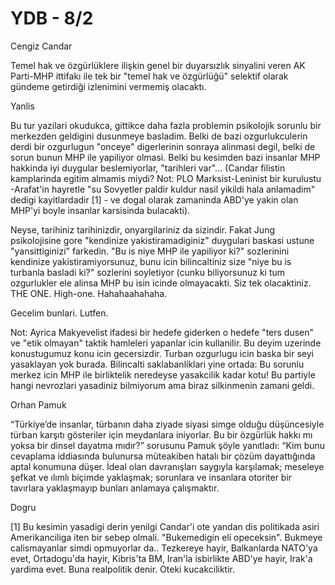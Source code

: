 # YDB - 8/2

Cengiz Candar

Temel hak ve özgürlüklere ilişkin genel bir duyarsızlık sinyalini veren AK Parti-MHP ittifakı ile tek bir "temel hak ve özgürlüğü" selektif olarak gündeme getirdiği izlenimini vermemiş olacaktı.

Yanlis

Bu tur yazilari okudukca, gittikce daha fazla problemin psikolojik sorunlu bir merkezden geldigini dusunmeye basladim. Belki de bazi ozgurlukculerin derdi bir ozgurlugun "onceye" digerlerinin sonraya alinmasi degil, belki de sorun bunun MHP ile yapiliyor olmasi. Belki bu kesimden bazi insanlar MHP hakkinda iyi duygular beslemiyorlar, "tarihleri var"... (Candar filistin kamplarinda egitim almamis miydi? Not: PLO Marksist-Leninist bir kurulustu -Arafat'in hayretle "su Sovyetler paldir kuldur nasil yikildi hala anlamadim" dedigi kayitlardadir [1] - ve dogal olarak zamaninda ABD'ye yakin olan MHP'yi boyle insanlar karsisinda bulacakti).

Neyse, tarihiniz tarihinizdir, onyargilariniz da sizindir. Fakat Jung psikolojisine gore "kendinize yakistiramadiginiz" duygulari baskasi ustune "yansittiginizi" farkedin. "Bu is niye MHP ile yapiliyor ki?" sozlerinini kendinize yakistiramiyorsunuz, bunu icin bilincaltiniz size "niye bu is turbanla basladi ki?" sozlerini soyletiyor (cunku biliyorsunuz ki tum ozgurlukler ele alinsa MHP bu isin icinde olmayacakti. Siz tek olacaktiniz. THE ONE. High-one. Hahahaahahaha.

Gecelim bunlari. Lutfen.

Not: Ayrica Makyevelist ifadesi bir hedefe giderken o hedefe "ters dusen" ve "etik olmayan" taktik hamleleri yapanlar icin kullanilir. Bu deyim uzerinde konustugumuz konu icin gecersizdir. Turban ozgurlugu icin baska bir seyi yasaklayan yok burada. Bilincalti saklabanliklari yine ortada: Bu sorunlu merkez icin MHP ile birliktelik neredeyse yasakcilik kadar kotu! Bu partiyle hangi nevrozlari yasadiniz bilmiyorum ama biraz silkinmenin zamani geldi.

Orhan Pamuk

“Türkiye’de insanlar, türbanın daha ziyade siyasi simge olduğu düşüncesiyle türban karşıtı gösteriler için meydanlara iniyorlar. Bu bir özgürlük hakkı mı yoksa bir dinsel dayatma mıdır?” sorusunu Pamuk şöyle yanıtladı: “Kim bunu cevaplama iddiasında bulunursa müteakiben hatalı bir çözüm dayattığında aptal konumuna düşer. İdeal olan davranışları saygıyla karşılamak; meseleye şefkat ve ılımlı biçimde yaklaşmak; sorunlara ve insanlara otoriter bir tavırlara yaklaşmayıp bunları anlamaya çalışmaktır.

Dogru

[1] Bu kesimin yasadigi derin yenilgi Candar'i ote yandan dis politikada asiri Amerikanciliga iten bir sebep olmali. "Bukemedigin eli opeceksin". Bukmeye calismayanlar simdi opmuyorlar da.. Tezkereye hayir, Balkanlarda NATO'ya evet, Ortadogu'da hayir, Kibris'ta BM, Iran'la isbirlikte ABD'ye hayir, Irak'a yardima evet. Buna realpolitik denir. Oteki kucakciliktir.
